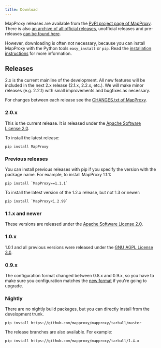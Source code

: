 ```yaml
---
title: Download
---
```


MapProxy releases are available from the [PyPI project page of MapProxy](http://pypi.python.org/pypi/MapProxy). There is also [an archive of all official releases](https://pypi.python.org/packages/source/M/MapProxy/), unofficial releases and pre-releases [can be found here](https://mapproxy.org/static/rel/).

However, downloading is often not necessary, because you can install MapProxy with the Python tools `easy_install` or `pip`. Read the [installation instructions](https://mapproxy.github.io/docs/latest/install.html) for more information.

## Releases

2.x is the current mainline of the development. All new features will be included in the next 2.x release (2.1.x, 2.2.x, etc.). We will make minor releases (e.g. 2.2.1) with small improvements and bugfixes as necessary.

For changes between each release see the [CHANGES.txt of MapProxy](https://github.com/mapproxy/mapproxy/blob/master/CHANGES.txt).

### 2.0.x

This is the current release. It is released under the [Apache Software License 2.0](http://www.apache.org/licenses/LICENSE-2.0.html).

To install the latest release:

    pip install MapProxy

### Previous releases
You can install previous releases with pip if you specify the version with the package name. For example, to install MapProxy 1.1.1:

    pip install `MapProxy==1.1.1`

To install the latest version of the 1.2.x release, but not 1.3 or newer:

    pip install `MapProxy<1.2.99`

### 1.1.x and newer

These versions are released under the [Apache Software License 2.0](http://www.apache.org/licenses/LICENSE-2.0.html).

### 1.0.x

1.0.1 and all previous versions were released under the [GNU AGPL License 3.0](http://www.fsf.org/licensing/licenses/agpl-3.0.html).

### 0.9.x

The configuration format changed between 0.8.x and 0.9.x, so you have to make sure you configuration matches the [new format](https://mapproxy.org/docs/latest/migrate.html) if you're going to upgrade.

### Nightly

There are no nightly build packages, but you can directly install from the development trunk.

    pip install https://github.com/mapproxy/mapproxy/tarball/master

The release branches are also available. For example:

    pip install https://github.com/mapproxy/mapproxy/tarball/1.4.x
